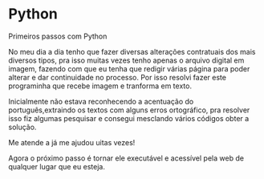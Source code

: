 # Python
 Primeiros passos com Python
 
 No meu dia a dia tenho que fazer diversas alterações contratuais dos mais diversos tipos, pra isso muitas vezes tenho apenas o arquivo digital em imagem, fazendo com que eu tenha que redigir várias página para poder alterar e dar continuidade no processo. Por isso resolvi fazer este programinha que recebe imagem e tranforma em texto.
 
 Inicialmente não estava reconhecendo a acentuação do português,extraindo os textos com alguns erros ortográfico, pra resolver isso fiz algumas pesquisar e consegui mesclando vários códigos obter a solução.
 
 Me atende a já me ajudou uitas vezes!
 
 Agora o próximo passo é tornar ele executável e acessível pela web de qualquer lugar que eu esteja.
